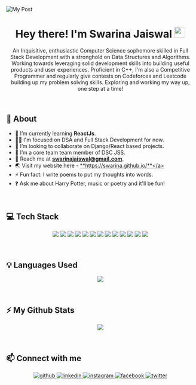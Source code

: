 ![My Post](https://user-images.githubusercontent.com/56193323/124739135-37f60f00-df37-11eb-9042-0decf68cac2a.gif)

<h1 align="center">Hey there! I'm Swarina Jaiswal <img src="https://github.com/TheDudeThatCode/TheDudeThatCode/blob/master/Assets/Hi.gif" width="29px"> </h1>
<p align="center">An Inquisitive, enthusiastic Computer Science sophomore skilled in Full Stack Development with a stronghold on Data Structures and Algorithms. Working towards leveraging solid development skills into building useful products and user experiences. Proficient in C++, I'm also a Competitive Programmer and regularly give contests on Codeforces and Leetcode building up my problem solving skills. Exploring and working my way up, one step at a time! </p>

<br>

## 🧐 About

- 🔭 I’m currently learning **ReactJs**.
- 👨‍💻 I'm focused on DSA and Full Stack Development for now.
- 🤝 I’m looking to collaborate on Django/React based projects.
- 🌱 I’m a core team team member of DSC JSS.
- 💬 Reach me at **swarinajaiswal@gmail.com**.
- 🌏 Visit my website here - <a href="https://swarina.github.io/">**https://swarina.github.io/**</a>
- ⚡ Fun fact: I write poems to put my thoughts into words.
- ❓ Ask me about Harry Potter, music or poetry and it'll be fun!

<br>

## 💻 Tech Stack

<p align="center"><img src="https://img.shields.io/badge/C-00599C?style=for-the-badge&logo=c&logoColor=white"/> <img src="https://img.shields.io/badge/C%2B%2B-00599C?style=for-the-badge&logo=c%2B%2B&logoColor=white"/> <img src="https://img.shields.io/badge/Python-3776AB?style=for-the-badge&logo=python&logoColor=white"/> <img src="https://img.shields.io/badge/HTML-239120?style=for-the-badge&logo=html5&logoColor=white"/> <img src="https://img.shields.io/badge/CSS-239120?&style=for-the-badge&logo=css3&logoColor=white"/> <img src="https://img.shields.io/badge/Markdown-000000?style=for-the-badge&logo=markdown&logoColor=white"/> <img src="https://img.shields.io/badge/Bootstrap-563D7C?style=for-the-badge&logo=bootstrap&logoColor=white"/> <img src="https://img.shields.io/badge/JavaScript-F7DF1E?style=for-the-badge&logo=javascript&logoColor=black"/> <img src="https://img.shields.io/badge/Django-092E20?style=for-the-badge&logo=django&logoColor=white"/> <img src="https://img.shields.io/badge/React-20232A?style=for-the-badge&logo=react&logoColor=61DAFB"/> <img src="https://img.shields.io/badge/SQLite-07405E?style=for-the-badge&logo=sqlite&logoColor=white"/> <img src="https://img.shields.io/badge/Heroku-430098?style=for-the-badge&logo=heroku&logoColor=white"/> <img src="https://img.shields.io/badge/Git-F05032?style=for-the-badge&logo=git&logoColor=white"/>
</p>

<br>

## 💡 Languages Used

<p align="center"><img src="https://github-readme-stats.vercel.app/api/top-langs/?username=swarina&theme=react"/></p>

<br>

## ⚡ My Github Stats

<p align="center"><img src="http://github-readme-streak-stats.herokuapp.com?user=swarina&theme=react&hide_border=true"/></p>

<br>

## 📫 Connect with me

<p align="center">
<a href="https://github.com/swarina" target="_blank">
<img src=https://img.shields.io/badge/github-%2324292e.svg?&style=for-the-badge&logo=github&logoColor=white alt=github style="margin-bottom: 5px;" />
</a>
<a href="https://linkedin.com/in/swarina-jaiswal" target="_blank">
<img src=https://img.shields.io/badge/linkedin-%231E77B5.svg?&style=for-the-badge&logo=linkedin&logoColor=white alt=linkedin style="margin-bottom: 5px;" />
</a>
<a href="https://instagram.com/swarinajaiswal" target="_blank">
<img src=https://img.shields.io/badge/instagram-%23000000.svg?&style=for-the-badge&logo=instagram&logoColor=white alt=instagram style="margin-bottom: 5px;" />
</a>
<a href="https://www.facebook.com/swarinajaiswal" target="_blank">
<img src=https://img.shields.io/badge/facebook-%232E87FB.svg?&style=for-the-badge&logo=facebook&logoColor=white alt=facebook style="margin-bottom: 5px;" />
</a>
<a href="https://twitter.com/swarinajaiswal" target="_blank">
<img src=https://img.shields.io/badge/twitter-%2300acee.svg?&style=for-the-badge&logo=twitter&logoColor=white alt=twitter style="margin-bottom: 5px;" />
</a>
</p>
